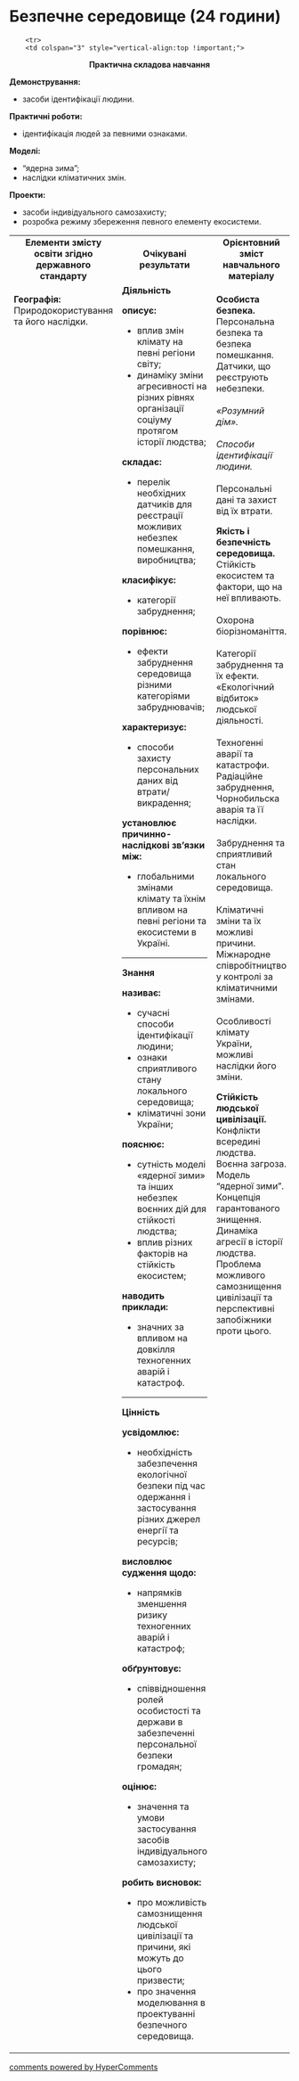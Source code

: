 <div id="hypercomments_widget" class="js-hypercomments-widget invisible"></div>

# Безпечне середовище (24 години)

<table>
	<tr>
		<td width="35%" align="center"><b>Елементи змісту освіти згідно державного стандарту</b></td>
		<td width="35%" align="center"><b>Очікувані результати</b></td>
		<td width="30%" align="center"><b>Орієнтовний зміст навчального матеріалу</b></td>
	</tr>
	<tr>
		<td width="35%" style="vertical-align:top !important;">
<p><b>Географія:</b> Природокористування та його наслідки.</p>
		</td>
		<td width="35%" style="vertical-align:top !important;">
<b>Діяльність</b><br>
    <p><b>описує:</b><br><ul>
    <li>вплив змін клімату на певні регіони світу;</li>
    <li>динаміку зміни агресивності на різних рівнях організації соціуму протягом історії людства;</li>
    </ul>
    <b>складає:</b><br><ul>
    <li>перелік необхідних датчиків для реєстрації можливих небезпек помешкання, виробництва;</li>
    </ul>
    <b>класифікує: </b><br><ul>
    <li>категорії забруднення; </li>
    </ul>
    <b>порівнює: </b><br><ul>
    <li>ефекти забруднення середовища різними категоріями забруднювачів;</li>
    </ul>
    <b>характеризує: </b><br><ul>
    <li>способи захисту персональних даних від втрати/викрадення; </li>
    </ul>
    <b>установлює причинно-наслідкові зв’язки між:</b><br><ul>
    <li>глобальними змінами клімату та їхнім впливом на певні регіони та екосистеми в Україні.</li>
    </ul></p>
		<hr>
		<b>Знання</b><br>
    <p><b>називає:</b><br><ul>
    <li>сучасні способи ідентифікації людини; </li>
    <li>ознаки сприятливого стану локального середовища;</li>
    <li>кліматичні зони України;</li>
    </ul>
    <b>пояснює: </b><br><ul>
    <li>сутність моделі «ядерної зими» та інших небезпек воєнних дій для стійкості людства;</li>
    <li>вплив різних факторів на стійкість екосистем;</li>
    </ul>
    <b>наводить приклади: </b><br><ul>
    <li>значних за впливом на довкілля техногенних аварій і катастроф.</li>
    </ul></p>
		<hr>
				<b>Цінність</b><br>
    <p><b>усвідомлює:</b><br><ul>
    <li>необхідність забезпечення екологічної безпеки під час одержання і застосування різних джерел енергії та ресурсів; </li>
    </ul>
    <b>висловлює судження щодо: </b><br><ul>
    <li>напрямків зменшення ризику техногенних аварій і катастроф;</li>
    </ul>
    <b>обґрунтовує: </b><br><ul>
    <li>співвідношення ролей особистості та держави в забезпеченні персональної безпеки громадян;</li>
    </ul>
    <b>оцінює:</b><br><ul>
    <li>значення та умови застосування засобів індивідуального самозахисту;</li>
    </ul>
    <b>робить висновок:</b><br><ul>
    <li>про можливість самознищення людської цивілізації та причини, які можуть до цього призвести;</li>
    <li>про значення моделювання в проектуванні безпечного середовища.</li>
    </ul></p>
		</td>		
		<td width="30%" style="vertical-align:top !important;">
<p><b>Особиста безпека.</b> Персональна безпека та безпека помешкання. Датчики, що реєструють небезпеки.<br><br>
<i>«Розумний дім».</i><br><br>
<i>Способи ідентифікації людини.</i><br><br>
Персональні дані та захист від їх втрати.</p>
<p><b>Якість і безпечність середовища.</b> Стійкість екосистем та фактори, що на неї впливають. <br><br>
Охорона біорізноманіття.<br><br>
Категорії забруднення та їх ефекти. «Екологічний відбиток» людської діяльності.<br><br>
Техногенні аварії та катастрофи. Радіаційне забруднення, Чорнобильска аварія та її наслідки.<br><br>
Забруднення та сприятливий стан локального середовища.<br><br>
Кліматичні зміни та їх можливі причини. Міжнародне співробітництво у контролі за кліматичними змінами. <br><br>
Особливості клімату України, можливі наслідки його зміни.</p>
<p><b>Стійкість людської цивілізації.</b> Конфлікти всередині людства. Воєнна загроза. Модель “ядерної зими”. Концепція гарантованого знищення. Динаміка агресії в історії людства. Проблема можливого самознищення цивілізації та перспективні запобіжники проти цього.</p>
		</td>
	</tr>

		<tr>
		<td colspan="3" style="vertical-align:top !important;">
<p align="center"><b>Практична складова навчання</b></p>
<p><b>Демонстрування:</b><br>
<ul>
    <li>засоби ідентифікації людини.</li>
</ul></p>
<p><b>Практичні роботи:</b><br>
<ul>
    <li>ідентифікація людей за певними ознаками.</li>
</ul></p>
<p><b>Моделі:</b><br>
<ul>
    <li>“ядерна зима”;</li>
    <li>наслідки кліматичних змін.</li>
</ul></p>
<p><b>Проекти:</b><br>
<ul>
    <li>засоби індивідуального самозахисту;</li>
    <li>розробка режиму збереження певного елементу екосистеми.</li>
</ul></p>
		</td>
	</tr>
</table>







<div class="js-hypercomments-container">
<a href="http://hypercomments.com" class="hc-link" title="comments widget">comments powered by HyperComments</a>
</div>